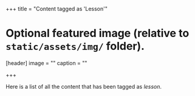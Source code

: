 +++
title = "Content tagged as 'Lesson'"

# Optional featured image (relative to `static/assets/img/` folder).
[header]
image = ""
caption = ""

+++

Here is a list of all the content that has been tagged as *lesson*.
